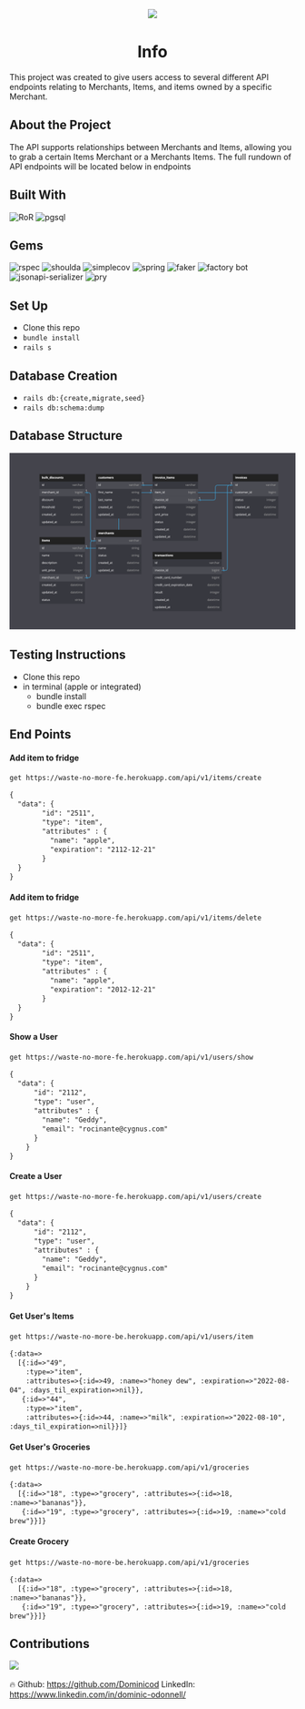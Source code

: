 <p align="center">
  <img src="https://blog.dominwrites.com/wp-content/uploads/2022/07/cropped-cropped-cropped-D-1.png" />
</p>
<center><h1>Info</h1></center>
 This project was created to give users access to several different API endpoints relating to Merchants, Items, and items owned by a specific Merchant.

## About the Project
The API supports relationships between Merchants and Items, allowing you to grab a certain Items Merchant or a Merchants Items. The full rundown of API endpoints will be located below in endpoints

## Built With
![RoR](https://img.shields.io/badge/Ruby_on_Rails-CC0000?style=for-the-badge&logo=ruby-on-rails&logoColor=white)
![pgsql](https://img.shields.io/badge/PostgreSQL-316192?style=for-the-badge&logo=postgresql&logoColor=white)

## Gems
![rspec](https://img.shields.io/gem/v/rspec-rails?label=rspec&style=flat-square)
![shoulda](https://img.shields.io/gem/v/shoulda-matchers?label=shoulda-matchers&style=flat-square)
![simplecov](https://img.shields.io/gem/v/simplecov?label=simplecov&style=flat-square)
![spring](https://img.shields.io/gem/v/spring?color=blue&label=spring)
![faker](https://img.shields.io/gem/v/faker?color=blue&label=faker)
![factory bot](https://img.shields.io/gem/v/factory_bot_rails?color=blue&label=factory_bot_rails)
![jsonapi-serializer](https://img.shields.io/gem/v/jsonapi-serializer?color=blue&label=jsonapi-serializer)
![pry](https://img.shields.io/gem/v/pry?color=blue&label=pry)

## Set Up
- Clone this repo
- `bundle install`
- `rails s`

## Database Creation
- `rails db:{create,migrate,seed}`
- `rails db:schema:dump`

## Database Structure

![database](images/db_schema.png)

## Testing Instructions

- Clone this repo
- in terminal (apple or integrated)
    * bundle install
    * bundle exec rspec

## End Points

#### Add item to fridge

```
get https://waste-no-more-fe.herokuapp.com/api/v1/items/create
```

```
{
  "data": {
        "id": "2511",
        "type": "item",
        "attributes" : {
          "name": "apple",
          "expiration": "2112-12-21"
        }
  }
}
```

#### Add item to fridge

```
get https://waste-no-more-fe.herokuapp.com/api/v1/items/delete
```

```
{
  "data": {
        "id": "2511",
        "type": "item",
        "attributes" : {
          "name": "apple",
          "expiration": "2012-12-21"
        }
  }
}
```

#### Show a User

```
get https://waste-no-more-fe.herokuapp.com/api/v1/users/show
```

```
{
  "data": {
      "id": "2112",
      "type": "user",
      "attributes" : {
        "name": "Geddy",
        "email": "rocinante@cygnus.com"
      }
    }
}
```

#### Create a User

```
get https://waste-no-more-fe.herokuapp.com/api/v1/users/create
```

```
{
  "data": {
      "id": "2112",
      "type": "user",
      "attributes" : {
        "name": "Geddy",
        "email": "rocinante@cygnus.com"
      }
    }
}
```

#### Get User's Items
``` get https://waste-no-more-be.herokuapp.com/api/v1/users/item ```

```
{:data=>
  [{:id=>"49",
    :type=>"item",
    :attributes=>{:id=>49, :name=>"honey dew", :expiration=>"2022-08-04", :days_til_expiration=>nil}},
   {:id=>"44",
    :type=>"item",
    :attributes=>{:id=>44, :name=>"milk", :expiration=>"2022-08-10", :days_til_expiration=>nil}}]}
```


#### Get User's Groceries
```get https://waste-no-more-be.herokuapp.com/api/v1/groceries```

```
{:data=>
  [{:id=>"18", :type=>"grocery", :attributes=>{:id=>18, :name=>"bananas"}},
   {:id=>"19", :type=>"grocery", :attributes=>{:id=>19, :name=>"cold brew"}}]}
```


#### Create Grocery
```get https://waste-no-more-be.herokuapp.com/api/v1/groceries```

```
{:data=>
  [{:id=>"18", :type=>"grocery", :attributes=>{:id=>18, :name=>"bananas"}},
   {:id=>"19", :type=>"grocery", :attributes=>{:id=>19, :name=>"cold brew"}}]}
```



## Contributions
<a href="https://github.com/Dominicod/rails-engine-lite/graphs/contributors">
  <img src="https://contrib.rocks/image?repo=Dominicod/rails-engine-lite" />
</a>
<p>🔥 Github: <a href="https://github.com/Dominicod">https://github.com/Dominicod</a> LinkedIn: <a href="https://www.linkedin.com/in/dominic-odonnell/">https://www.linkedin.com/in/dominic-odonnell/</a>  </p>


